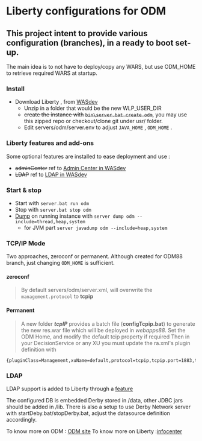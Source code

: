 # Liberty configurations for ODM


 ## This project intent to provide various configuration (branches), in a ready to boot set-up.
 
  The main idea is to not have to deploy/copy any WARS, but use ODM_HOME to retrieve required WARS at startup. 

### Install

- Download Liberty , from [WASdev](https://developer.ibm.com/wasdev/getstarted/)
  - Unzip in a folder that would be the new WLP_USER_DIR
  - ~~create the instance with~~ ~~`bin\server.bat create odm`~~, you may use this zipped repo or checkout/clone git under usr/ folder.
  - Edit servers/odm/server.env to adjust  `JAVA_HOME` , `ODM_HOME` .


### Liberty features and add-ons
 Some optional features are installed to ease deployment and use :
 - ~~adminCenter~~ ref to [Admin Center in WASdev](https://developer.ibm.com/wasdev/downloads/#asset/features-com.ibm.websphere.appserver.adminCenter-1.0) 
 - ~~LDAP~~ ref to [LDAP in WASdev](https://developer.ibm.com/wasdev/downloads/#asset/features-com.ibm.websphere.appserver.ldapRegistry-3.0)

### Start & stop
- Start with `server.bat run odm`
- Stop with `server.bat stop odm`
- [Dump](http://www.ibm.com/support/knowledgecenter/SSEQTP_liberty/com.ibm.websphere.wlp.nd.multiplatform.doc/ae/twlp_setup_dump_server.html) on running instance with `server dump odm --include=thread,heap,system` 
  - for JVM part `server javadump odm --include=heap,system`


### TCP/IP Mode

Two approaches, zeroconf or permanent. Although created for ODM88 branch, just changing `ODM_HOME` is sufficient.
#### zeroconf
 >  By default servers/odm/server.xml, will overwrite the `management.protocol` to **tcpip**
#### Permanent

>   A new folder ***tcpIP*** provides a batch file (**configTcpip.bat**) to generate the new res.war file which will be deployed in *webapps88*. Set the ODM Home, and modify the default tcip property if required
>   Then in your DecisionService or any XU you must update the ra.xml's plugin definition with 

    {pluginClass=Management,xuName=default,protocol=tcpip,tcpip.port=1883,tcpip.host=localhost,tcpip.retryInterval=2000}

### LDAP 

LDAP support is added to Liberty through a [feature](https://developer.ibm.com/wasdev/downloads/#asset/features-com.ibm.websphere.appserver.ldapRegistry-3.0)


The configured DB is embedded Derby stored in /data, other JDBC jars should be added in /lib.
There is also a setup to use Derby Network server with startDeby.bat/stopDerby.bat, adjust the datasource definition accordingly.


To know more on ODM : [ODM site](http://www-03.ibm.com/software/products/en/category/operational-decision-management)
To know more on Liberty :[infocenter ](http://www.ibm.com/support/knowledgecenter/SSEQTP_liberty)